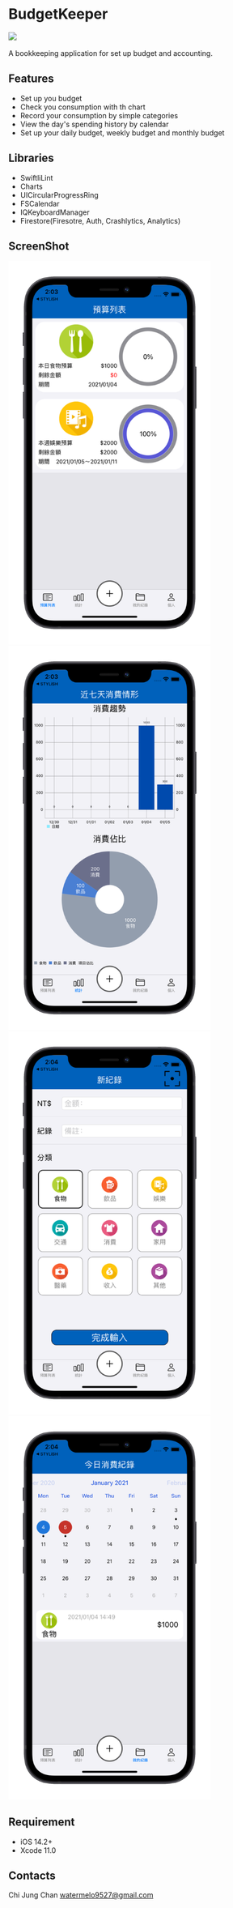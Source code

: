 #  BudgetKeeper 

[<img src="https://raw.githubusercontent.com/Volorf/Badges/master/App%20Store/App%20Store%20Badge.png" width=120/>](https://apps.apple.com/tw/app/budgetkeeper/id1546584133 "") 

  A bookkeeping application for set up budget and accounting.

## Features

- Set up you budget
- Check you consumption with th chart
- Record your consumption by simple categories
- View the day's spending history by calendar
- Set up your daily budget, weekly budget and monthly budget

## Libraries

- SwiftliLint
- Charts
- UICircularProgressRing
- FSCalendar
- IQKeyboardManager
- Firestore(Firesotre, Auth, Crashlytics, Analytics)

## ScreenShot

<img src="https://raw.githubusercontent.com/watermelon9527/Budget/developer/BudgetImage/1_iphone12black_portrait.png" width=400/> <img src="https://github.com/watermelon9527/Budget/blob/developer/BudgetImage/2_iphone12black_portrait.png" width=400/>
<img src="https://raw.githubusercontent.com/watermelon9527/Budget/developer/BudgetImage/3_iphone12black_portrait.png" width=400/> <img src="https://raw.githubusercontent.com/watermelon9527/Budget/developer/BudgetImage/4_iphone12black_portrait.png" width=400/>





## Requirement

- iOS 14.2+
- Xcode 11.0

## 

## Contacts

Chi Jung Chan watermelo9527@gmail.com
